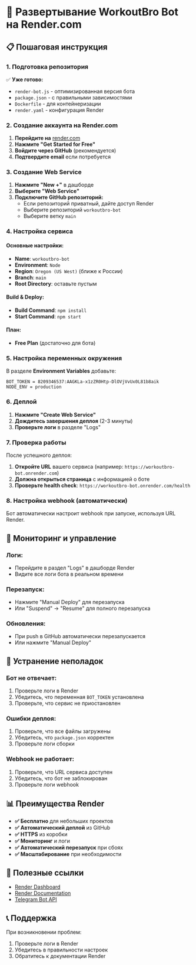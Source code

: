 # 🚀 Развертывание WorkoutBro Bot на Render.com

## 📋 Пошаговая инструкция

### 1. Подготовка репозитория

✅ **Уже готово:**
- `render-bot.js` - оптимизированная версия бота
- `package.json` - с правильными зависимостями
- `Dockerfile` - для контейнеризации
- `render.yaml` - конфигурация Render

### 2. Создание аккаунта на Render.com

1. **Перейдите на** [render.com](https://render.com)
2. **Нажмите "Get Started for Free"**
3. **Войдите через GitHub** (рекомендуется)
4. **Подтвердите email** если потребуется

### 3. Создание Web Service

1. **Нажмите "New +"** в дашборде
2. **Выберите "Web Service"**
3. **Подключите GitHub репозиторий:**
   - Если репозиторий приватный, дайте доступ Render
   - Выберите репозиторий `workoutbro-bot`
   - Выберите ветку `main`

### 4. Настройка сервиса

#### **Основные настройки:**
- **Name**: `workoutbro-bot`
- **Environment**: `Node`
- **Region**: `Oregon (US West)` (ближе к России)
- **Branch**: `main`
- **Root Directory**: оставьте пустым

#### **Build & Deploy:**
- **Build Command**: `npm install`
- **Start Command**: `npm start`

#### **План:**
- **Free Plan** (достаточно для бота)

### 5. Настройка переменных окружения

В разделе **Environment Variables** добавьте:

```
BOT_TOKEN = 8209346537:AAGKLa-x1zZR0Htp-DlOVjVvUx0L81b8aik
NODE_ENV = production
```

### 6. Деплой

1. **Нажмите "Create Web Service"**
2. **Дождитесь завершения деплоя** (2-3 минуты)
3. **Проверьте логи** в разделе "Logs"

### 7. Проверка работы

После успешного деплоя:

1. **Откройте URL** вашего сервиса (например: `https://workoutbro-bot.onrender.com`)
2. **Должна открыться страница** с информацией о боте
3. **Проверьте health check**: `https://workoutbro-bot.onrender.com/health`

### 8. Настройка webhook (автоматически)

Бот автоматически настроит webhook при запуске, используя URL Render.

## 🔧 Мониторинг и управление

### **Логи:**
- Перейдите в раздел "Logs" в дашборде Render
- Видите все логи бота в реальном времени

### **Перезапуск:**
- Нажмите "Manual Deploy" для перезапуска
- Или "Suspend" → "Resume" для полного перезапуска

### **Обновления:**
- При push в GitHub автоматически перезапускается
- Или нажмите "Manual Deploy"

## 🚨 Устранение неполадок

### **Бот не отвечает:**
1. Проверьте логи в Render
2. Убедитесь, что переменная `BOT_TOKEN` установлена
3. Проверьте, что сервис не приостановлен

### **Ошибки деплоя:**
1. Проверьте, что все файлы загружены
2. Убедитесь, что `package.json` корректен
3. Проверьте логи сборки

### **Webhook не работает:**
1. Проверьте, что URL сервиса доступен
2. Убедитесь, что бот не заблокирован
3. Проверьте логи webhook

## 📊 Преимущества Render

- **✅ Бесплатно** для небольших проектов
- **✅ Автоматический деплой** из GitHub
- **✅ HTTPS** из коробки
- **✅ Мониторинг** и логи
- **✅ Автоматический перезапуск** при сбоях
- **✅ Масштабирование** при необходимости

## 🔗 Полезные ссылки

- [Render Dashboard](https://dashboard.render.com)
- [Render Documentation](https://render.com/docs)
- [Telegram Bot API](https://core.telegram.org/bots/api)

## 📞 Поддержка

При возникновении проблем:
1. Проверьте логи в Render
2. Убедитесь в правильности настроек
3. Обратитесь к документации Render
